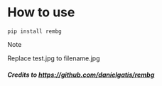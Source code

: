 # How to use 
```
pip install rembg
```
> [!NOTE]
> Replace test.jpg to filename.jpg

##### Credits to https://github.com/danielgatis/rembg
